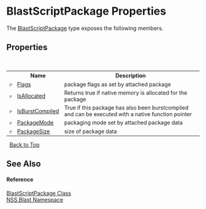 # BlastScriptPackage Properties
 

The <a href="T_NSS_Blast_BlastScriptPackage">BlastScriptPackage</a> type exposes the following members.


## Properties
&nbsp;<table><tr><th></th><th>Name</th><th>Description</th></tr><tr><td>![Public property](media/pubproperty.gif "Public property")</td><td><a href="P_NSS_Blast_BlastScriptPackage_Flags">Flags</a></td><td>
package flags as set by attached package</td></tr><tr><td>![Public property](media/pubproperty.gif "Public property")</td><td><a href="P_NSS_Blast_BlastScriptPackage_IsAllocated">IsAllocated</a></td><td>
Returns true if native memory is allocated for the package</td></tr><tr><td>![Public property](media/pubproperty.gif "Public property")</td><td><a href="P_NSS_Blast_BlastScriptPackage_IsBurstCompiled">IsBurstCompiled</a></td><td>
True if this package has also been burstcompiled and can be executed with a native function pointer</td></tr><tr><td>![Public property](media/pubproperty.gif "Public property")</td><td><a href="P_NSS_Blast_BlastScriptPackage_PackageMode">PackageMode</a></td><td>
packaging mode set by attached package data</td></tr><tr><td>![Public property](media/pubproperty.gif "Public property")</td><td><a href="P_NSS_Blast_BlastScriptPackage_PackageSize">PackageSize</a></td><td>
size of package data</td></tr></table>&nbsp;
<a href="#blastscriptpackage-properties">Back to Top</a>

## See Also


#### Reference
<a href="T_NSS_Blast_BlastScriptPackage">BlastScriptPackage Class</a><br /><a href="N_NSS_Blast">NSS.Blast Namespace</a><br />